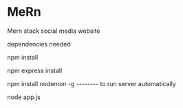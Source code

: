 # MeRn
Mern stack social media website

dependencies needed

npm install

npm express install

 npm install nodemon -g -------- to run server automatically

 node app.js